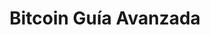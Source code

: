 ---
layout: post
title:  "Bitcoin Guía Avanzada"
description: "Guía para principiantes de cómo comprar criptomonedas"
banner_image: 201712/exchange.jpg
tags: [altcoins]
published: false
---